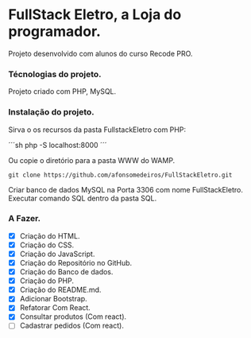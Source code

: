 # FullStack Eletro, a Loja do programador.

Projeto desenvolvido com alunos do curso Recode PRO.

### Técnologias do projeto.

Projeto criado com PHP, MySQL.

### Instalação do projeto.

Sirva o os recursos da pasta FullstackEletro com PHP:

´´´sh
php -S localhost:8000
´´´

Ou copie o diretório para a pasta WWW do WAMP.

```
git clone https://github.com/afonsomedeiros/FullStackEletro.git
```

Criar banco de dados MySQL na Porta 3306 com nome FullStackEletro. Executar comando SQL dentro da pasta SQL.

### A Fazer.

- [x] Criação do HTML.
- [x] Criação do CSS.
- [x] Criação do JavaScript.
- [x] Criação do Repositório no GitHub.
- [x] Criação do Banco de dados.
- [x] Criação do PHP.
- [x] Criação do README.md.
- [x] Adicionar Bootstrap.
- [x] Refatorar Com React.
- [x] Consultar produtos (Com react).
- [ ] Cadastrar pedidos (Com react).